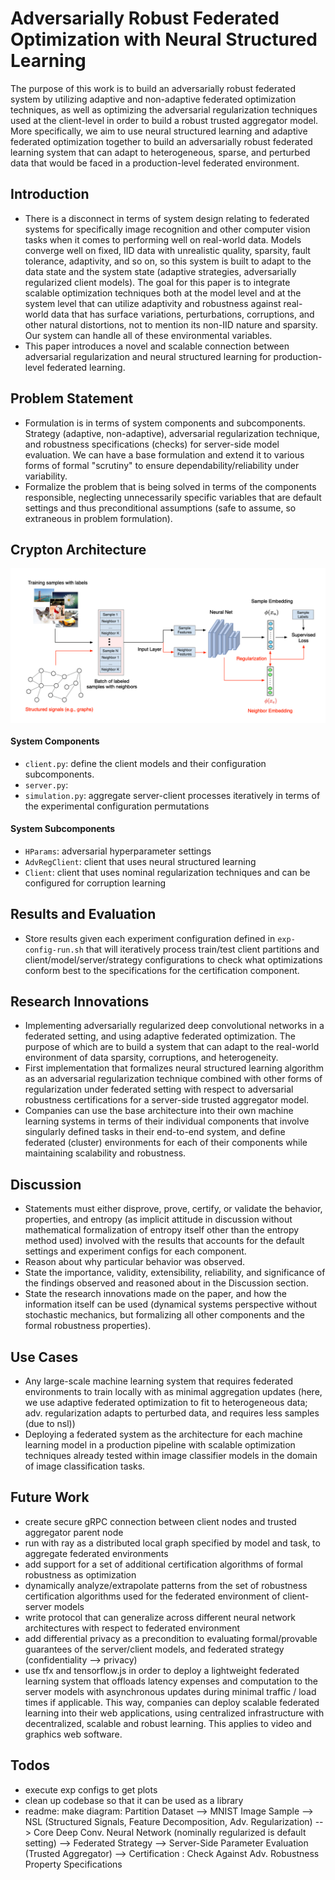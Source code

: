 # Adversarially Robust Federated Optimization with Neural Structured Learning
The purpose of this work is to build an adversarially robust federated system by utilizing adaptive and non-adaptive federated optimization techniques, as well as optimizing the adversarial regularization techniques used at the client-level in order to build a robust trusted aggregator model. More specifically, we aim to use neural structured learning and adaptive federated optimization together to build an adversarially robust federated learning system that can adapt to heterogeneous, sparse, and perturbed data that would be faced in a production-level federated environment.

## Introduction
- There is a disconnect in terms of system design relating to federated systems for specifically image recognition and other computer vision tasks when it comes to performing well on real-world data. Models converge well on fixed, IID data with unrealistic quality, sparsity, fault tolerance, adaptivity, and so on, so this system is built to adapt to the data state and the system state (adaptive strategies, adversarially regularized client models). The goal for this paper is to integrate scalable optimization techniques both at the model level and at the system level that can utilize adaptivity and robustness against real-world data that has surface variations, perturbations, corruptions, and other natural distortions, not to mention its non-IID nature and sparsity. Our system can handle all of these environmental variables.
- This paper introduces a novel and scalable connection between adversarial regularization and neural structured learning for production-level federated learning.

## Problem Statement
- Formulation is in terms of system components and subcomponents. Strategy (adaptive, non-adaptive), adversarial regularization technique, and robustness specifications (checks) for server-side model evaluation. We can have a base formulation and extend it to various forms of formal "scrutiny" to ensure dependability/reliability under variability.
- Formalize the problem that is being solved in terms of the components responsible, neglecting unnecessarily specific variables that are default settings and thus preconditional assumptions (safe to assume, so extraneous in problem formulation).

## Crypton Architecture

<div align="center">
    <img src="https://github.com/ferasbg/crypton/blob/master/docs/media/nsl_architecture.png" width="800" align="center">
</div>

#### System Components
- `client.py`: define the client models and their configuration subcomponents.
- `server.py`:  
- `simulation.py`: aggregate server-client processes iteratively in terms of the experimental configuration permutations
#### System Subcomponents
- `HParams`: adversarial hyperparameter settings
- `AdvRegClient`: client that uses neural structured learning
- `Client`: client that uses nominal regularization techniques and can be configured for corruption learning

## Results and Evaluation
- Store results given each experiment configuration defined in `exp-config-run.sh` that will iteratively process train/test client partitions and client/model/server/strategy configurations to check what optimizations conform best to the specifications for the certification component.

## Research Innovations
- Implementing adversarially regularized deep convolutional networks in a federated setting, and using adaptive federated optimization. The purpose of which are to build a system that can adapt to the real-world environment of data sparsity, corruptions, and heterogeneity. 
- First implementation that formalizes neural structured learning algorithm as an adversarial regularization technique combined with other forms of regularization under federated setting with respect to adversarial robustness certifications for a server-side trusted aggregator model.
- Companies can use the base architecture into their own machine learning systems in terms of their individual components that involve singularly defined tasks in their end-to-end system, and define federated (cluster) environments for each of their components while maintaining scalability and robustness.

## Discussion
- Statements must either disprove, prove, certify, or validate the behavior, properties, and entropy (as implicit attitude in discussion without mathematical formalization of entropy itself other than the entropy method used) involved with the results that accounts for the default settings and experiment configs for each component.
- Reason about why particular behavior was observed.
- State the importance, validity, extensibility, reliability, and significance of the findings observed and reasoned about in the Discussion section.
- State the research innovations made on the paper, and how the information itself can be used (dynamical systems perspective without stochastic mechanics, but formalizing all other components and the formal robustness properties).

## Use Cases
- Any large-scale machine learning system that requires federated environments to train locally with as minimal aggregation updates (here, we use adaptive federated optimization to fit to heterogeneous data; adv. regularization adapts to perturbed data, and requires less samples (due to nsl))
- Deploying a federated system as the architecture for each machine learning model in a production pipeline with scalable optimization techniques already tested within image classifier models in the domain of image classification tasks.

## Future Work
- create secure gRPC connection between client nodes and trusted aggregator parent node
- run with ray as a distributed local graph specified by model and task, to aggregate federated environments
- add support for a set of additional certification algorithms of formal robustness as optimization
- dynamically analyze/extrapolate patterns from the set of robustness certification algorithms used for the federated environment of client-server models
- write protocol that can generalize across different neural network architectures with respect to federated environment
- add differential privacy as a precondition to evaluating formal/provable guarantees of the server/client models, and federated strategy (confidentiality --> privacy)
- use tfx and tensorflow.js in order to deploy a lightweight federated learning system that offloads latency expenses and computation to the server models with asynchronous updates during minimal traffic / load times if applicable. This way, companies can deploy scalable federated learning into their web applications, using centralized infrastructure with decentralized, scalable and robust learning. This applies to video and graphics web software. 

## Todos
- execute exp configs to get plots
- clean up codebase so that it can be used as a library
- readme: make diagram: Partition Dataset --> MNIST Image Sample --> NSL (Structured Signals, Feature Decomposition, Adv. Regularization) --> Core Deep Conv. Neural Network (nominally regularized is default setting) --> Federated Strategy --> Server-Side Parameter Evaluation (Trusted Aggregator) --> Certification : Check Against Adv. Robustness Property Specifications
